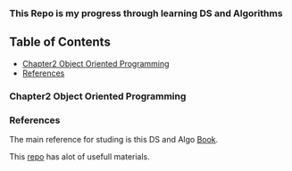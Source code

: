 ### This Repo is my progress through learning DS and Algorithms 



## Table of Contents

- [Chapter2 Object Oriented Programming](#chapter2-object-oriented-programming)
- [References](#references)


### Chapter2 Object Oriented Programming


### References

The main reference for studing is this DS and Algo [Book](https://www.amazon.com/Structures-Algorithms-Python-Michael-Goodrich/dp/1118290275).

This [repo](https://github.com/jwasham/coding-interview-university#dynamic-programming) has alot of usefull materials.